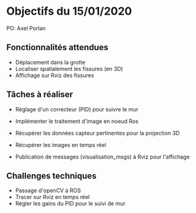 # Objectifs du 15/01/2020

PO: Axel Porlan


## Fonctionnalités attendues

- Déplacement dans la grotte
- Localiser spatialement les fissures (en 3D)
- Affichage sur Rviz des fissures

## Tâches à réaliser

- Réglage d'un correcteur (PID) pour suivre le mur

- Implémenter le traitement d'image en noeud Ros
- Récupérer les données capteur pertinentes pour la projection 3D
- Récupérer les images en temps réel

- Publication de messages (visualisation_msgs) à Rviz pour l'affichage




## Challenges techniques

- Passage d'openCV à ROS
- Tracer sur Rviz en temps réel
- Régler les gains du PID pour le suivi de mur

